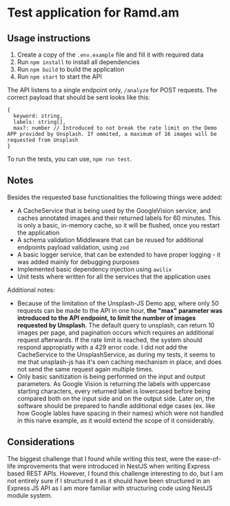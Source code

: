 # Test application for Ramd.am

## Usage instructions

1. Create a copy of the `.env.example` file and fill it with required data
2. Run `npm install` to install all dependencies
3. Run `npm build` to build the application
4. Run `npm start` to start the API

The API listens to a single endpoint only, `/analyze` for POST requests. The correct payload that should be sent looks like this:

```
{
  keyword: string,
  labels: string[],
  max?: number // Introduced to not break the rate limit on the Demo APP provided by Unsplash. If ommited, a maximum of 16 images will be requested from Unsplash
}
```

To run the tests, you can use, `npm run test`.

## Notes

Besides the requested base functionalities the following things were added:

- A CacheService that is being used by the GoogleVision service, and caches annotated images and their returned labels for 60 minutes. This is only a basic, in-memory cache, so it will be flushed, once you restart the application
- A schema validation Middleware that can be reused for additional endpoints payload validation, using `zod`
- A basic logger service, that can be extended to have proper logging - it was added mainly for debugging purposes
- Implemented basic dependency injection using `awilix`
- Unit tests where written for all the services that the application uses

Additional notes:

- Because of the limitation of the Unsplash-JS Demo app, where only 50 requests can be made to the API in one hour, **the "max" parameter was introduced to the API endpoint, to limit the number of images requested by Unsplash**. The default query to unsplash, can return 10 images per page, and pagination occurs which requires an additional request afterwards. If the rate limit is reached, the system should respond appropiatly with a 429 error code. I did not add the CacheService to the UnsplashService, as during my tests, it seems to me that unsplash-js has it's own caching mechanism in place, and does not send the same request again multiple times.
- Only basic sanitization is being performed on the input and output parameters. As Google Vision is returning the labels with uppercase starting characters, every returned label is lowercased before being compared both on the input side and on the output side. Later on, the software should be prepared to handle additional edge cases (ex. like how Google lables have spacing in their names) which were not handled in this naive example, as it would extend the scope of it considerably.

## Considerations

The biggest challenge that I found while writing this test, were the ease-of-life improvements that were introduced in NestJS when writing Express based REST APIs. However, I found this challenge interesting to do, but I am not entirely sure if I structured it as it should have been structured in an Express JS API as I am more familiar with structuring code using NestJS module system.